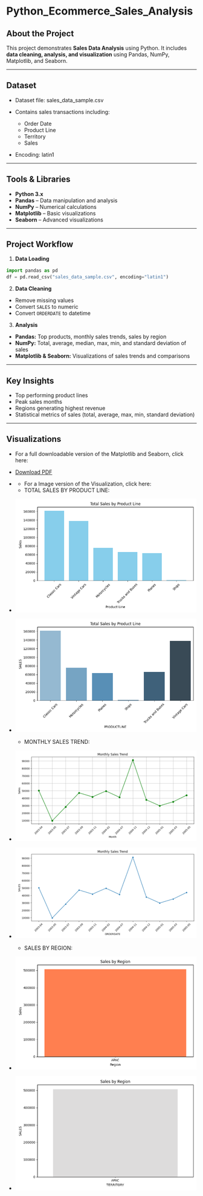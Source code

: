 # Python_Ecommerce_Sales_Analysis
## About the Project

This project demonstrates **Sales Data Analysis** using Python.
It includes **data cleaning, analysis, and visualization** using Pandas, NumPy, Matplotlib, and Seaborn.

---

## Dataset

* Dataset file: sales_data_sample.csv
* Contains sales transactions including:

  * Order Date
  * Product Line
  * Territory
  * Sales
* Encoding: latin1

---

## Tools & Libraries

* **Python 3.x**
* **Pandas** – Data manipulation and analysis
* **NumPy** – Numerical calculations
* **Matplotlib** – Basic visualizations
* **Seaborn** – Advanced visualizations

---

## Project Workflow

1. **Data Loading**

```python
import pandas as pd
df = pd.read_csv("sales_data_sample.csv", encoding="latin1")
```

2. **Data Cleaning**

* Remove missing values
* Convert `SALES` to numeric
* Convert `ORDERDATE` to datetime

3. **Analysis**

* **Pandas:** Top products, monthly sales trends, sales by region
* **NumPy:** Total, average, median, max, min, and standard deviation of sales
* **Matplotlib & Seaborn:** Visualizations of sales trends and comparisons

---

## Key Insights

* Top performing product lines
* Peak sales months
* Regions generating highest revenue
* Statistical metrics of sales (total, average, max, min, standard deviation)

---

## Visualizations

- For a full downloadable version of the Matplotlib and Seaborn, click here:
- [Download PDF](https://github.com/lakshmankumar22022000-arch/Python_Ecommerce_Sales_Analysis/blob/main/Matplotlib%2C%20Seaborn%20Visualization.pdf)

- - For a Image version of the Visualization, click here:
  - TOTAL SALES BY PRODUCT LINE:
- ![Matplotlib (Total Sales by Product Line)](https://github.com/lakshmankumar22022000-arch/Python_Ecommerce_Sales_Analysis/blob/main/Matplotlib%20(Bar%20Plot)-Total%20Sales%20by%20Product%20Line.png)
- ![Seaborn (Total Sales by Product Line)](https://github.com/lakshmankumar22022000-arch/Python_Ecommerce_Sales_Analysis/blob/main/Seaborn%20(Bar%20Plot)-Sales%20by%20Product%20Line.png)
   - MONTHLY SALES TREND: 
- ![Matplotlib (Monthly Sales Trend)](https://github.com/lakshmankumar22022000-arch/Python_Ecommerce_Sales_Analysis/blob/main/Matplotlib%20(Line%20Plot)-Monthly%20Sales%20Trend.png)
- ![Seaborn (Monthly Sales Trend)](https://github.com/lakshmankumar22022000-arch/Python_Ecommerce_Sales_Analysis/blob/main/Seaborn%20(Line%20Plot)-Monthly%20Sales%20Trend.png)
   - SALES BY REGION:
- ![Matplotlib (Sales by Region)](https://github.com/lakshmankumar22022000-arch/Python_Ecommerce_Sales_Analysis/blob/main/Matplotlib%20(Bar%20Plot)-Sales%20by%20Region(Territory).png)
- ![Seaborn (Sales by Region)](https://github.com/lakshmankumar22022000-arch/Python_Ecommerce_Sales_Analysis/blob/main/Seabborn%20(Bar%20Plot)-Sales%20by%20Region(Territory).png)




